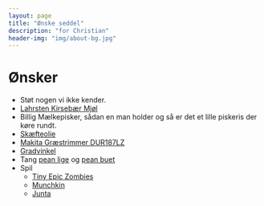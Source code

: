 ```yaml
---
layout: page
title: "Ønske seddel"
description: "for Christian"
header-img: "img/about-bg.jpg"
---
```

# Ønsker

 * Støt nogen vi ikke kender.
 * [Lahrsten Kirsebær Mjøl](https://www.lahrsten.dk/produkter/12kirsebaermjod.html)
 * Billig Mælkepisker, sådan en man holder og så er det et lille piskeris der køre rundt.
 * [Skæfteolie](https://jagt-jakt.dk/tyrchem-208/rewoil-skaefteolie-p1129)
 * [Makita Græstrimmer DUR187LZ](https://www.faisto.dk/makita-graestrimmer-18v-dur187lz-uden-batteri-f4486804599?cid=shop9063724154)
 * [Gradvinkel](https://www.harald-nyborg.dk/p5587/mitsutomo-gradvinkel-magnetisk)
 * Tang [pean lige](https://www.jaegeren-og-lystfiskeren.dk/webshop/166-taenger-lineklippere-pin-on-reel-mf-/2651-peang-lige/) og [pean buet](https://www.jaegeren-og-lystfiskeren.dk/webshop/166-taenger-lineklippere-pin-on-reel-mf-/2652-peang-buet/)
 * Spil
   * [Tiny Epic Zombies](https://www.hyggeonkel.dk/produkt/tiny-epic-zombies)
   * [Munchkin](https://www.hyggeonkel.dk/produkt/munchkin)
   * [Junta](https://www.hyggeonkel.dk/produkt/junta)
 
 
 


